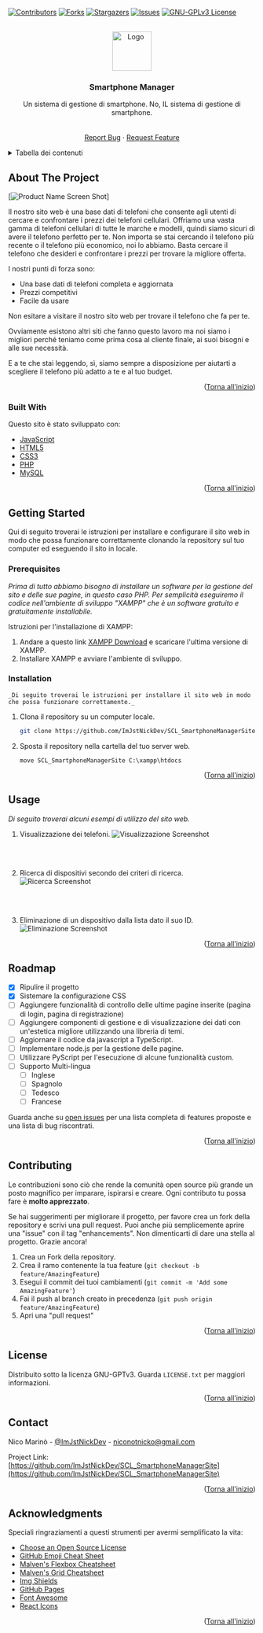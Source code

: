 <div id="top"></div>

[![Contributors][contributors-shield]][contributors-url]
[![Forks][forks-shield]][forks-url]
[![Stargazers][stars-shield]][stars-url]
[![Issues][issues-shield]][issues-url]
[![GNU-GPLv3 License][license-shield]][license-url]



<!-- PROJECT LOGO -->
<br />
<div align="center">
  <a href="https://github.com/ImJstNickDev/SCL_SmartphoneManagerSite">
    <img src="imgs/logo.png" alt="Logo" width="80" height="80">
  </a>

  <h3 align="center">Smartphone Manager</h3>

  <p align="center">
    Un sistema di gestione di smartphone. No, IL sistema di gestione di smartphone.
    <br />
    <br />
    <br />
    <a href="https://github.com/ImJstNickDev/SCL_SmartphoneManagerSite/issues">Report Bug</a>
    ·
    <a href="https://github.com/ImJstNickDev/SCL_SmartphoneManagerSite/issues">Request Feature</a>
  </p>
</div>



<!-- Tabella dei contenuti -->
<details>
  <summary>Tabella dei contenuti</summary>
  <ol>
    <li>
      <a href="#about-the-project">About</a>
      <ul>
        <li><a href="#built-with">Sviluppato con</a></li>
      </ul>
    </li>
    <li>
      <a href="#getting-started">Iniziamo</a>
      <ul>
        <li><a href="#prerequisites">Prerequisiti</a></li>
        <li><a href="#installation">Installazione</a></li>
      </ul>
    </li>
    <li><a href="#usage">Utilizzo</a></li>
    <li><a href="#roadmap">Roadmap</a></li>
    <li><a href="#contributing">Contribuzione</a></li>
    <li><a href="#license">Licenza</a></li>
    <li><a href="#contact">Contatti</a></li>
    <li><a href="#acknowledgments">Ringraziamenti</a></li>
  </ol>
</details>



<!-- ABOUT THE PROJECT -->
## About The Project

[![Product Name Screen Shot][product-screenshot]]

Il nostro sito web è una base dati di telefoni che consente agli utenti di cercare e confrontare i prezzi dei telefoni cellulari. Offriamo una vasta gamma di telefoni cellulari di tutte le marche e modelli, quindi siamo sicuri di avere il telefono perfetto per te. Non importa se stai cercando il telefono più recente o il telefono più economico, noi lo abbiamo. Basta cercare il telefono che desideri e confrontare i prezzi per trovare la migliore offerta.

I nostri punti di forza sono:

* Una base dati di telefoni completa e aggiornata
* Prezzi competitivi
* Facile da usare

Non esitare a visitare il nostro sito web per trovare il telefono che fa per te.

Ovviamente esistono altri siti che fanno questo lavoro ma noi siamo i migliori perché teniamo come prima cosa al cliente finale, ai suoi bisogni e alle sue necessità.

E a te che stai leggendo, sì, siamo sempre a disposizione per aiutarti a scegliere il telefono più adatto a te e al tuo budget.

<p align="right">(<a href="#top">Torna all'inizio</a>)</p>



### Built With

Questo sito è stato sviluppato con:

* [JavaScript](https://www.javascript.com/)
* [HTML5](https://www.w3.org/TR/html5/)
* [CSS3](https://www.w3.org/Style/CSS/)
* [PHP](https://www.php.net/)
* [MySQL](https://www.mysql.com/)

<p align="right">(<a href="#top">Torna all'inizio</a>)</p>



<!-- GETTING STARTED -->
## Getting Started

Qui di seguito troverai le istruzioni per installare e configurare il sito web in modo che possa funzionare correttamente clonando la repository sul tuo computer ed eseguendo il sito in locale.

### Prerequisites

_Prima di tutto abbiamo bisogno di installare un software per la gestione del sito e delle sue pagine, in questo caso PHP. Per semplicità eseguiremo il codice nell'ambiente di sviluppo "XAMPP" che è un software gratuito e gratuitamente installabile._

Istruzioni per l'installazione di XAMPP:
1) Andare a questo link [XAMPP Download](https://www.apachefriends.org/it/index.html) e scaricare l'ultima versione di XAMPP.
2) Installare XAMPP e avviare l'ambiente di sviluppo.

### Installation

    _Di seguito troverai le istruzioni per installare il sito web in modo che possa funzionare correttamente._

1. Clona il repository su un computer locale.
   ```sh
   git clone https://github.com/ImJstNickDev/SCL_SmartphoneManagerSite.git
   ```
2. Sposta il repository nella cartella del tuo server web.
   ```cmd.exe
   move SCL_SmartphoneManagerSite C:\xampp\htdocs
   ```
<p align="right">(<a href="#top">Torna all'inizio</a>)</p>



<!-- USAGE EXAMPLES -->
## Usage

_Di seguito troverai alcuni esempi di utilizzo del sito web._
    
1. Visualizzazione dei telefoni.
![Visualizzazione Screenshot][visualizzazione-screenshot]
<br>
<br>

2. Ricerca di dispositivi secondo dei criteri di ricerca.
![Ricerca Screenshot][ricerca-screenshot]
<br>
<br>

3. Eliminazione di un dispositivo dalla lista dato il suo ID.
![Eliminazione Screenshot][eliminazione-screenshot]
        


<p align="right">(<a href="#top">Torna all'inizio</a>)</p>



<!-- ROADMAP -->
## Roadmap

- [x] Ripulire il progetto
- [x] Sistemare la configurazione CSS
- [ ] Aggiungere funzionalità di controllo delle ultime pagine inserite (pagina di login, pagina di registrazione)
- [ ] Aggiungere componenti di gestione e di visualizzazione dei dati con un'estetica migliore utilizzando una libreria di temi.
- [ ] Aggiornare il codice da javascript a TypeScript.
- [ ] Implementare node.js per la gestione delle pagine.
- [ ] Utilizzare PyScript per l'esecuzione di alcune funzionalità custom.
- [ ] Supporto Multi-lingua
    - [ ] Inglese
    - [ ] Spagnolo
    - [ ] Tedesco
    - [ ] Francese

Guarda anche su [open issues](https://github.com/othneildrew/Best-README-Template/issues) per una lista completa di features proposte e una lista di bug riscontrati.

<p align="right">(<a href="#top">Torna all'inizio</a>)</p>



<!-- CONTRIBUTING -->
## Contributing

Le contribuzioni sono ciò che rende la comunità open source più grande un posto magnifico per imparare, ispirarsi e creare. Ogni contributo tu possa fare è **molto apprezzato**.

Se hai suggerimenti per migliorare il progetto, per favore crea un fork della repository e scrivi una pull request. Puoi anche più semplicemente aprire una "issue" con il tag "enhancements".
Non dimenticarti di dare una stella al progetto. Grazie ancora!

1. Crea un Fork della repository.
2. Crea il ramo contenente la tua feature (`git checkout -b feature/AmazingFeature`)
3. Esegui il commit dei tuoi cambiamenti (`git commit -m 'Add some AmazingFeature'`)
4. Fai il push al branch creato in precedenza (`git push origin feature/AmazingFeature`)
5. Apri una "pull request"

<p align="right">(<a href="#top">Torna all'inizio</a>)</p>



<!-- LICENSE -->
## License

Distribuito sotto la licenza GNU-GPTv3. Guarda `LICENSE.txt` per maggiori informazioni.

<p align="right">(<a href="#top">Torna all'inizio</a>)</p>



<!-- CONTACT -->
## Contact

Nico Marinò - [@ImJstNickDev](https://twitter.com/ImJstNickDev) - niconotnicko@gmail.com

Project Link: [https://github.com/ImJstNickDev/SCL_SmartphoneManagerSite](https://github.com/ImJstNickDev/SCL_SmartphoneManagerSite)

<p align="right">(<a href="#top">Torna all'inizio</a>)</p>



<!-- ACKNOWLEDGMENTS -->
## Acknowledgments

Speciali ringraziamenti a questi strumenti per avermi semplificato la vita:

* [Choose an Open Source License](https://choosealicense.com)
* [GitHub Emoji Cheat Sheet](https://www.webpagefx.com/tools/emoji-cheat-sheet)
* [Malven's Flexbox Cheatsheet](https://flexbox.malven.co/)
* [Malven's Grid Cheatsheet](https://grid.malven.co/)
* [Img Shields](https://shields.io)
* [GitHub Pages](https://pages.github.com)
* [Font Awesome](https://fontawesome.com)
* [React Icons](https://react-icons.github.io/react-icons/search)

<p align="right">(<a href="#top">Torna all'inizio</a>)</p>



<!-- MARKDOWN LINKS & IMAGES -->
<!-- https://www.markdownguide.org/basic-syntax/#reference-style-links -->
[contributors-shield]: https://img.shields.io/github/contributors/othneildrew/Best-README-Template.svg?style=for-the-badge
[contributors-url]: https://github.com/othneildrew/Best-README-Template/graphs/contributors
[forks-shield]: https://img.shields.io/github/forks/othneildrew/Best-README-Template.svg?style=for-the-badge
[forks-url]: https://github.com/othneildrew/Best-README-Template/network/members
[stars-shield]: https://img.shields.io/github/stars/othneildrew/Best-README-Template.svg?style=for-the-badge
[stars-url]: https://github.com/othneildrew/Best-README-Template/stargazers
[issues-shield]: https://img.shields.io/github/issues/othneildrew/Best-README-Template.svg?style=for-the-badge
[issues-url]: https://github.com/othneildrew/Best-README-Template/issues
[license-shield]: https://img.shields.io/github/license/othneildrew/Best-README-Template.svg?style=for-the-badge
[license-url]: https://github.com/othneildrew/Best-README-Template/blob/master/LICENSE.txt
[product-screenshot]: imgs/index_screenshot.png
[visualizzazione-screenshot]: imgs/visualizzazione_screenshot.png
[ricerca-screenshot]: imgs/ricerca_screenshot.png
[eliminazione-screenshot]: imgs/eliminazione_screenshot.png